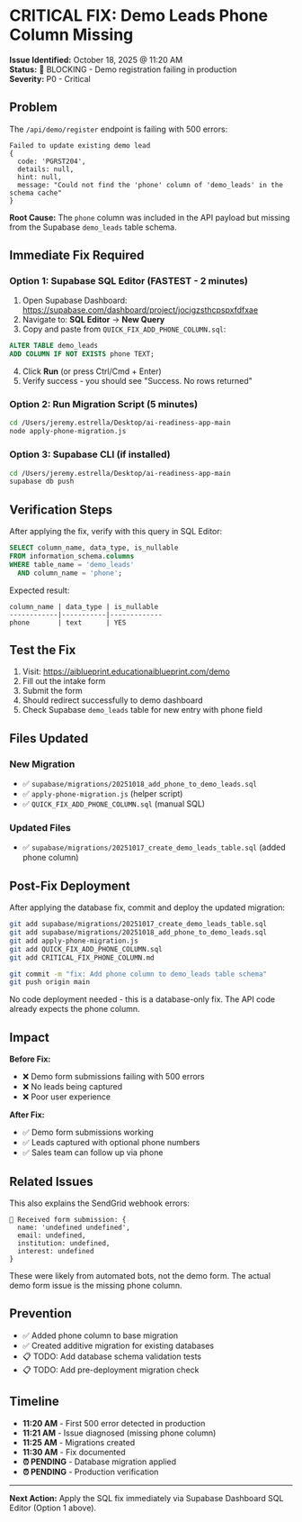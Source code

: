 # CRITICAL FIX: Demo Leads Phone Column Missing

**Issue Identified:** October 18, 2025 @ 11:20 AM  
**Status:** 🔴 BLOCKING - Demo registration failing in production  
**Severity:** P0 - Critical

## Problem

The `/api/demo/register` endpoint is failing with 500 errors:

```
Failed to update existing demo lead
{
  code: 'PGRST204',
  details: null,
  hint: null,
  message: "Could not find the 'phone' column of 'demo_leads' in the schema cache"
}
```

**Root Cause:** The `phone` column was included in the API payload but missing from the Supabase `demo_leads` table schema.

## Immediate Fix Required

### Option 1: Supabase SQL Editor (FASTEST - 2 minutes)

1. Open Supabase Dashboard: https://supabase.com/dashboard/project/jocigzsthcpspxfdfxae
2. Navigate to: **SQL Editor** → **New Query**
3. Copy and paste from `QUICK_FIX_ADD_PHONE_COLUMN.sql`:

```sql
ALTER TABLE demo_leads
ADD COLUMN IF NOT EXISTS phone TEXT;
```

4. Click **Run** (or press Ctrl/Cmd + Enter)
5. Verify success - you should see "Success. No rows returned"

### Option 2: Run Migration Script (5 minutes)

```bash
cd /Users/jeremy.estrella/Desktop/ai-readiness-app-main
node apply-phone-migration.js
```

### Option 3: Supabase CLI (if installed)

```bash
cd /Users/jeremy.estrella/Desktop/ai-readiness-app-main
supabase db push
```

## Verification Steps

After applying the fix, verify with this query in SQL Editor:

```sql
SELECT column_name, data_type, is_nullable
FROM information_schema.columns
WHERE table_name = 'demo_leads'
  AND column_name = 'phone';
```

Expected result:
```
column_name | data_type | is_nullable
------------|-----------|-------------
phone       | text      | YES
```

## Test the Fix

1. Visit: https://aiblueprint.educationaiblueprint.com/demo
2. Fill out the intake form
3. Submit the form
4. Should redirect successfully to demo dashboard
5. Check Supabase `demo_leads` table for new entry with phone field

## Files Updated

### New Migration
- ✅ `supabase/migrations/20251018_add_phone_to_demo_leads.sql`
- ✅ `apply-phone-migration.js` (helper script)
- ✅ `QUICK_FIX_ADD_PHONE_COLUMN.sql` (manual SQL)

### Updated Files
- ✅ `supabase/migrations/20251017_create_demo_leads_table.sql` (added phone column)

## Post-Fix Deployment

After applying the database fix, commit and deploy the updated migration:

```bash
git add supabase/migrations/20251017_create_demo_leads_table.sql
git add supabase/migrations/20251018_add_phone_to_demo_leads.sql
git add apply-phone-migration.js
git add QUICK_FIX_ADD_PHONE_COLUMN.sql
git add CRITICAL_FIX_PHONE_COLUMN.md

git commit -m "fix: Add phone column to demo_leads table schema"
git push origin main
```

No code deployment needed - this is a database-only fix. The API code already expects the phone column.

## Impact

**Before Fix:**
- ❌ Demo form submissions failing with 500 errors
- ❌ No leads being captured
- ❌ Poor user experience

**After Fix:**
- ✅ Demo form submissions working
- ✅ Leads captured with optional phone numbers
- ✅ Sales team can follow up via phone

## Related Issues

This also explains the SendGrid webhook errors:
```
📨 Received form submission: { 
  name: 'undefined undefined', 
  email: undefined, 
  institution: undefined, 
  interest: undefined 
}
```

These were likely from automated bots, not the demo form. The actual demo form issue is the missing phone column.

## Prevention

- ✅ Added phone column to base migration
- ✅ Created additive migration for existing databases
- 📋 TODO: Add database schema validation tests
- 📋 TODO: Add pre-deployment migration check

## Timeline

- **11:20 AM** - First 500 error detected in production
- **11:21 AM** - Issue diagnosed (missing phone column)
- **11:25 AM** - Migrations created
- **11:30 AM** - Fix documented
- **⏰ PENDING** - Database migration applied
- **⏰ PENDING** - Production verification

---

**Next Action:** Apply the SQL fix immediately via Supabase Dashboard SQL Editor (Option 1 above).
